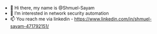 - 👋 Hi there, my name is @Shmuel-Sayam
- 👀 I’m interested in network security automation
- 📫 You reach me via linkedin - https://www.linkedin.com/in/shmuel-sayam-471792151/

<!---
Shmuel-Sayam/Shmuel-Sayam is a ✨ special ✨ repository because its `README.md` (this file) appears on your GitHub profile.
You can click the Preview link to take a look at your changes.
--->
